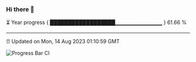 ### Hi there 👋

⏳ Year progress { ██████████████████▁▁▁▁▁▁▁▁▁▁▁▁ } 61.66 %

---

⏰ Updated on Mon, 14 Aug 2023 01:10:59 GMT

![Progress Bar CI](https://github.com/ZhaoGui/ZhaoGui/workflows/Progress%20Bar%20CI/badge.svg)
